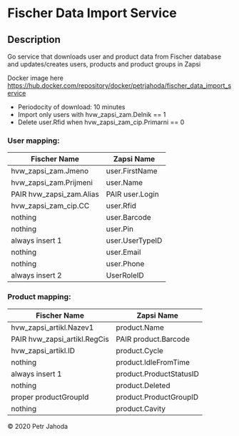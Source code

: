 # Fischer Data Import Service

## Description
Go service that downloads user and product data from Fischer database and updates/creates users, products and product
 groups in Zapsi
 
 Docker image here https://hub.docker.com/repository/docker/petrjahoda/fischer_data_import_service 

* Periodocity of download: 10 minutes
* Import only users with hvw_zapsi_zam.Delnik == 1
* Delete user.Rfid when hvw_zapsi_zam_cip.Primarni == 0
   
### User mapping:

|Fischer Name|Zapsi Name|
|------------------|------------------|
|hvw_zapsi_zam.Jmeno|user.FirstName|
|hvw_zapsi_zam.Prijmeni|user.Name|
|PAIR hvw_zapsi_zam.Alias|PAIR user.Login|
|hvw_zapsi_zam_cip.CC|user.Rfid|
|nothing|user.Barcode|
|nothing|user.Pin|
|always insert 1|user.UserTypeID|
|nothing|user.Email|
|nothing|user.Phone|
|always insert 2|UserRoleID|

### Product mapping:
    
|Fischer Name|Zapsi Name|
|------------------|------------------|
|hvw_zapsi_artikl.Nazev1|product.Name|
|PAIR hvw_zapsi_artikl.RegCis|PAIR product.Barcode|
|hvw_zapsi_artikl.ID|product.Cycle|
|nothing|product.IdleFromTime|
|always insert 1|product.ProductStatusID|
|nothing|product.Deleted|
|proper productGroupId|product.ProductGroupID|
|nothing|product.Cavity|


© 2020 Petr Jahoda
